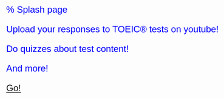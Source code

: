 % Splash page

<style>
body {
  background-image: url('splash.jpeg');
  background-repeat: no-repeat;
  background-attachment: fixed;
  background-size: cover;
  font-family: arial,helvetica,courier;
  font-size: 24px;
  color: blue;
}
</style>

Upload your responses to TOEIC® tests on youtube!

Do quizzes about test content!

And more!

[Go!](https://toeic.moodlecloud.com)

